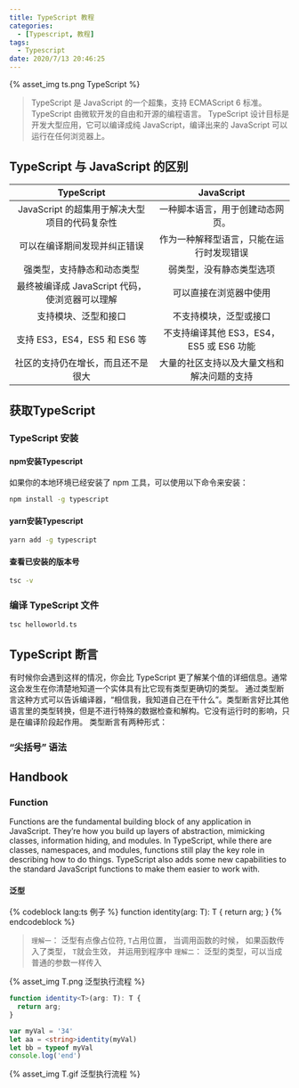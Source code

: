 ```yaml
---
title: TypeScript 教程
categories:
  - [Typescript, 教程]
tags:
  - Typescript
date: 2020/7/13 20:46:25
---
```


{% asset_img ts.png TypeScript %}
> TypeScript 是 JavaScript 的一个超集，支持 ECMAScript 6 标准。 
> TypeScript 由微软开发的自由和开源的编程语言。
> TypeScript 设计目标是开发大型应用，它可以编译成纯 JavaScript，编译出来的 JavaScript 可以运行在任何浏览器上。

<!-- more -->

## TypeScript 与 JavaScript 的区别
| TypeScript | JavaScript |
|:-:|:-:|
|JavaScript 的超集用于解决大型项目的代码复杂性|一种脚本语言，用于创建动态网页。|
|可以在编译期间发现并纠正错误|作为一种解释型语言，只能在运行时发现错误|
|强类型，支持静态和动态类型|弱类型，没有静态类型选项|
|最终被编译成 JavaScript 代码，使浏览器可以理解	|可以直接在浏览器中使用|
|支持模块、泛型和接口|不支持模块，泛型或接口|
|支持 ES3，ES4，ES5 和 ES6 等|不支持编译其他 ES3，ES4，ES5 或 ES6 功能|
|社区的支持仍在增长，而且还不是很大|	大量的社区支持以及大量文档和解决问题的支持|

## 获取TypeScript
### TypeScript 安装

#### npm安装Typescript
如果你的本地环境已经安装了 npm 工具，可以使用以下命令来安装：
``` bash
npm install -g typescript
```

#### yarn安装Typescript
``` bash
yarn add -g typescript
```

#### 查看已安装的版本号
``` bash
tsc -v
```

### 编译 TypeScript 文件
``` bash
tsc helloworld.ts
```

## TypeScript 断言

有时候你会遇到这样的情况，你会比 TypeScript 更了解某个值的详细信息。通常这会发生在你清楚地知道一个实体具有比它现有类型更确切的类型。
通过类型断言这种方式可以告诉编译器，“相信我，我知道自己在干什么”。类型断言好比其他语言里的类型转换，但是不进行特殊的数据检查和解构。它没有运行时的影响，只是在编译阶段起作用。
类型断言有两种形式：

###  “尖括号” 语法

## Handbook

### Function
Functions are the fundamental building block of any application in JavaScript. They’re how you build up layers of abstraction, mimicking classes, information hiding, and modules. In TypeScript, while there are classes, namespaces, and modules, functions still play the key role in describing how to do things. TypeScript also adds some new capabilities to the standard JavaScript functions to make them easier to work with.

#### 泛型
{% codeblock lang:ts 例子 %}
function identity<T>(arg: T): T {
  return arg;
}
{% endcodeblock %}

  > `理解一`： 泛型有点像占位符, `T`占用位置， 当调用函数的时候， 如果函数传入了类型， `T`就会生效， 并运用到程序中
  > `理解二`： 泛型的类型，可以当成普通的参数一样传入

{% asset_img T.png 泛型执行流程 %}

``` ts
function identity<T>(arg: T): T {
  return arg;
}

var myVal = '34'
let aa = <string>identity(myVal)
let bb = typeof myVal
console.log('end')

```
{% asset_img T.gif 泛型执行流程 %}
